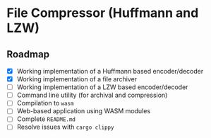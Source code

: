 # File Compressor (Huffmann and LZW)

## Roadmap

- [x] Working implementation of a Huffmann based encoder/decoder
- [x] Working implementation of a file archiver
- [ ] Working implementation of a LZW based encoder/decoder
- [ ] Command line utility (for archival and compression)
- [ ] Compilation to `wasm`
- [ ] Web-based application using WASM modules
- [ ] Complete `README.md`
- [ ] Resolve issues with `cargo clippy`
